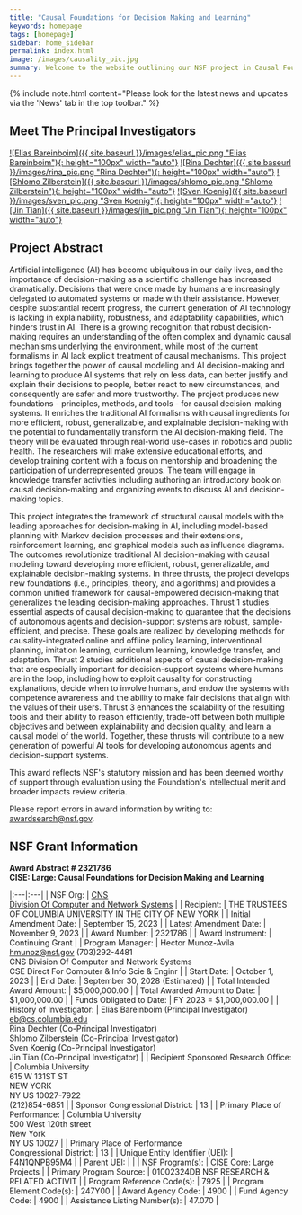 ```yaml
---
title: "Causal Foundations for Decision Making and Learning"
keywords: homepage
tags: [homepage]
sidebar: home_sidebar
permalink: index.html
image: /images/causality_pic.jpg
summary: Welcome to the website outlining our NSF project in Causal Foundations for Decision Making and Learning.  Here you can find information and resources including research directions, progress reports, and related works.
---
```


{% include note.html content="Please look for the latest news and updates via the 'News' tab in the top toolbar." %}

## Meet The Principal Investigators

[![Elias Bareinboim]({{ site.baseurl }}/images/elias_pic.png "Elias Bareinboim"){: height="100px" width="auto"}](https://causalai.net/)
[![Rina Dechter]({{ site.baseurl }}/images/rina_pic.png "Rina Dechter"){: height="100px" width="auto"}](https://ics.uci.edu/~dechter/index.html)
[![Shlomo Zilberstein]({{ site.baseurl }}/images/shlomo_pic.png "Shlomo Zilberstein"){: height="100px" width="auto"}](https://groups.cs.umass.edu/shlomo/)
[![Sven Koenig]({{ site.baseurl }}/images/sven_pic.png "Sven Koenig"){: height="100px" width="auto"}](http://idm-lab.org/)
[![Jin Tian]({{ site.baseurl }}/images/jin_pic.png "Jin Tian"){: height="100px" width="auto"}](https://faculty.sites.iastate.edu/jtian/)



## Project Abstract

Artificial intelligence (AI) has become ubiquitous in our daily lives, and the importance of decision-making as a scientific challenge has increased dramatically. Decisions that were once made by humans are increasingly delegated to automated systems or made with their assistance. However, despite substantial recent progress, the current generation of AI technology is lacking in explainability, robustness, and adaptability capabilities, which hinders trust in AI. There is a growing recognition that robust decision-making requires an understanding of the often complex and dynamic causal mechanisms underlying the environment, while most of the current formalisms in AI lack explicit treatment of causal mechanisms. This project brings together the power of causal modeling and AI decision-making and learning to produce AI systems that rely on less data, can better justify and explain their decisions to people, better react to new circumstances, and consequently are safer and more trustworthy. The project produces new foundations - principles, methods, and tools - for causal decision-making systems. It enriches the traditional AI formalisms with causal ingredients for more efficient, robust, generalizable, and explainable decision-making with the potential to fundamentally transform the AI decision-making field. The theory will be evaluated through real-world use-cases in robotics and public health. The researchers will make extensive educational efforts, and develop training content with a focus on mentorship and broadening the participation of underrepresented groups. The team will engage in knowledge transfer activities including authoring an introductory book on causal decision-making and organizing events to discuss AI and decision-making topics.

This project integrates the framework of structural causal models with the leading approaches for decision-making in AI, including model-based planning with Markov decision processes and their extensions, reinforcement learning, and graphical models such as influence diagrams. The outcomes revolutionize traditional AI decision-making with causal modeling toward developing more efficient, robust, generalizable, and explainable decision-making systems. In three thrusts, the project develops new foundations (i.e., principles, theory, and algorithms) and provides a common unified framework for causal-empowered decision-making that generalizes the leading decision-making approaches. Thrust 1 studies essential aspects of causal decision-making to guarantee that the decisions of autonomous agents and decision-support systems are robust, sample-efficient, and precise. These goals are realized by developing methods for causality-integrated online and offline policy learning, interventional planning, imitation learning, curriculum learning, knowledge transfer, and adaptation. Thrust 2 studies additional aspects of causal decision-making that are especially important for decision-support systems where humans are in the loop, including how to exploit causality for constructing explanations, decide when to involve humans, and endow the systems with competence awareness and the ability to make fair decisions that align with the values of their users. Thrust 3 enhances the scalability of the resulting tools and their ability to reason efficiently, trade-off between both multiple objectives and between explainability and decision quality, and learn a causal model of the world. Together, these thrusts will contribute to a new generation of powerful AI tools for developing autonomous agents and decision-support systems.

This award reflects NSF's statutory mission and has been deemed worthy of support through evaluation using the Foundation's intellectual merit and broader impacts review criteria.

Please report errors in award information by writing to: awardsearch@nsf.gov.

## NSF Grant Information

**Award Abstract # 2321786** <br> **CISE: Large: Causal Foundations for Decision Making and Learning**

|:---|:---|
| NSF Org: | [CNS](http://www.nsf.gov/div/index.jsp?div=CNS) <br> [Division Of Computer and Network Systems](http://www.nsf.gov/div/index.jsp?div=CNS) |
| Recipient: | THE TRUSTEES OF COLUMBIA UNIVERSITY IN THE CITY OF NEW YORK |
| Initial Amendment Date: | September 15, 2023 |
| Latest Amendment Date: | November 9, 2023 |
| Award Number: | 2321786 |
| Award Instrument: | Continuing Grant |
| Program Manager: | Hector Munoz-Avila <br> hmunoz@nsf.gov  (703)292-4481 <br> CNS  Division Of Computer and Network Systems <br> CSE  Direct For Computer & Info Scie & Enginr |
| Start Date: | October 1, 2023 |
| End Date: | September 30, 2028 (Estimated) |
| Total Intended Award Amount: | $5,000,000.00 |
| Total Awarded Amount to Date: | $1,000,000.00 |
| Funds Obligated to Date: | FY 2023 = $1,000,000.00 |
| History of Investigator: |  Elias Bareinboim (Principal Investigator) <br> eb@cs.columbia.edu <br> Rina Dechter (Co-Principal Investigator) <br> Shlomo Zilberstein (Co-Principal Investigator) <br> Sven Koenig (Co-Principal Investigator) <br> Jin Tian (Co-Principal Investigator) |
| Recipient Sponsored Research Office: | Columbia University <br> 615 W 131ST ST <br> NEW YORK <br> NY  US  10027-7922 <br> (212)854-6851 |
| Sponsor Congressional District: | 13 |
| Primary Place of Performance: | Columbia University <br> 500 West 120th street <br> New York <br> NY  US  10027 |
| Primary Place of Performance <br> Congressional District: | 13 |
| Unique Entity Identifier (UEI): | F4N1QNPB95M4 |
| Parent UEI: |  |
| NSF Program(s): | CISE Core: Large Projects |
| Primary Program Source: | 01002324DB NSF RESEARCH & RELATED ACTIVIT |
| Program Reference Code(s): | 7925 |
| Program Element Code(s): | 247Y00 |
| Award Agency Code: | 4900 |
| Fund Agency Code: | 4900 |
| Assistance Listing Number(s): | 47.070 |



